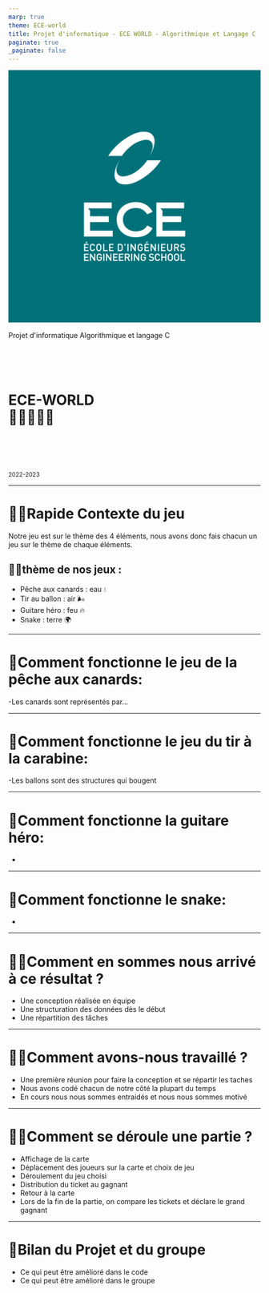 ```yaml
---
marp: true
theme: ECE-world
title: Projet d'informatique - ECE WORLD - Algorithmique et Langage C
paginate: true
_paginate: false
---
```


<!--
# Style lead only for this slide
_class: lead
-->

![bg left](./images/fond_ece.png)


Projet d'informatique
Algorithmique et langage C

<br><br><br>

# ECE-WORLD<br> 🎪🦆🎈🎸🐍

<br><br><br>

<sub>2022-2023</sub>

---

# 👨‍💻Rapide Contexte du jeu

Notre jeu est sur le thème des 4 éléments, nous avons donc fais chacun un jeu sur le thème de chaque éléments. 

## 👩‍💻thème de nos jeux : 

- Pêche aux canards : eau 💧
- Tir au ballon : air 🌬️
- Guitare héro : feu 🔥
- Snake : terre 🌍

---
# 🦆Comment fonctionne le jeu de la pêche aux canards:

-Les canards sont représentés par...

---
# 🎈Comment fonctionne le jeu du tir à la carabine:
-Les ballons sont des structures qui bougent

---
# 🎸Comment fonctionne la guitare héro:
-
---
# 🐍Comment fonctionne le snake:
-
---



# 👨‍💻Comment en sommes nous arrivé à ce résultat ?

- Une conception réalisée en équipe
- Une structuration des données dès le début 
- Une répartition des tâches

---
# 👩‍💻Comment avons-nous travaillé ?

- Une première réunion pour faire la conception et se répartir les taches
- Nous avons codé chacun de notre côté la plupart du temps
- En cours nous nous sommes entraidés et nous nous sommes motivé


---
# 👨‍💻Comment se déroule une partie ?

- Affichage de la carte
- Déplacement des joueurs sur la carte et choix de jeu
- Déroulement du jeu choisi
- Distribution du ticket au gagnant
- Retour à la carte
- Lors de la fin de la partie, on compare les tickets et déclare le grand gagnant

---
# 🕺Bilan du Projet et du groupe

- Ce qui peut être amélioré dans le code
- Ce qui peut être amélioré dans le groupe
